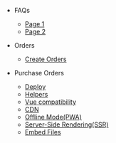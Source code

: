 - FAQs

  - [Page 1](/FAQs/Page1.md)
  - [Page 2](/FAQs/Page2.md)

- Orders

  - [Create Orders](/Orders/createorder.md)

- Purchase Orders

  - [Deploy](deploy.md)
  - [Helpers](helpers.md)
  - [Vue compatibility](vue.md)
  - [CDN](cdn.md)
  - [Offline Mode(PWA)](pwa.md)
  - [Server-Side Rendering(SSR)](ssr.md)
  - [Embed Files](embed-files.md)
